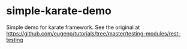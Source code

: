 # simple-karate-demo
Simple demo for karate framework. See the original at https://github.com/eugenp/tutorials/tree/master/testing-modules/rest-testing
